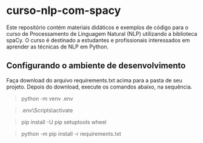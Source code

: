 # curso-nlp-com-spacy
Este repositório contém materiais didáticos e exemplos de código para o curso de Processamento de Linguagem Natural (NLP) utilizando a biblioteca spaCy. O curso é destinado a estudantes e profissionais interessados em aprender as técnicas de NLP em Python.


## Configurando o ambiente de desenvolvimento

Faça download do arquivo requirements.txt acima para a pasta de seu projeto. Depois do download, execute os comandos abaixo, na sequência.

> python -m venv .env

> .env\Scripts\activate

> pip install -U pip setuptools wheel

> python -m pip install -r requirements.txt
